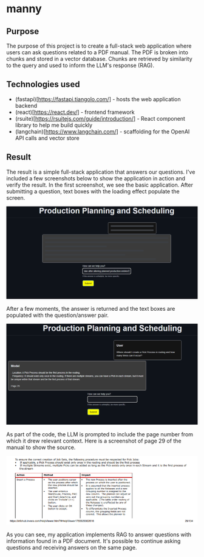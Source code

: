 # manny

## Purpose
The purpose of this project is to create a full-stack web application where users can ask questions related to a PDF manual. The PDF is broken into chunks and stored in a vector database. Chunks are retrieved by similarity to the query and used to inform the LLM's response (RAG).

## Technologies used
- (fastapi)[https://fastapi.tiangolo.com/] - hosts the web application backend
- (react)[https://react.dev/] - frontend framework
- (rsuite)[https://rsuitejs.com/guide/introduction/] - React component library to help me build quickly
- (langchain)[https://www.langchain.com/] - scaffolding for the OpenAI API calls and vector store

## Result
The result is a simple full-stack application that answers our questions. I've included a few screenshots below to show the application in action and verify the result. In the first screenshot, we see the basic application. After submitting a question, text boxes with the loading effect populate the screen.

![Loading screen](./screenies/loading.png "Loading screen")

After a few moments, the answer is returned and the text boxes are populated with the question/answer pair.

![Answered](./screenies/answer.png "Answered")

As part of the code, the LLM is prompted to include the page number from which it drew relevant context. Here is a screenshot of page 29 of the manual to show the source.

![Reference](./screenies/reference.png "Reference")

As you can see, my application implements RAG to answer questions with information found in a PDF document. It's possible to continue asking questions and receiving answers on the same page.